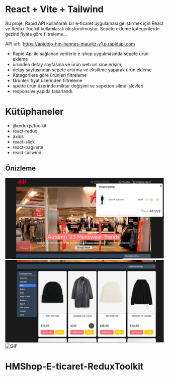 # React + Vite + Tailwind


Bu proje, Rapid API kullanarak bir e-ticaret uygulaması geliştirmek için React ve Redux Toolkit kullanılarak oluşturulmuştur. Sepete ekleme kategorilerde gezinti fiyata göre filtreleme...

API url: 'https://apidojo-hm-hennes-mauritz-v1.p.rapidapi.com


- Rapid Api ile sağlanan verilerle e-shop uygulmasında sepete ürün ekleme 
- üründen detay sayfasına ve ürün web url sine erişim,
- detay sayfasından sepete artırma ve eksiltme yaparak ürün ekleme
- Kategorilere göre ürünleri filtreleme
- Ürünleri fiyat üzerinden filtreleme
- spette ürün üzerinde miktar değişimi ve sepetten silme işlevleri
- responsive yapıda tasarlandı.


# Kütüphaneler
- @reduxjs/toolkit
- react-redux
- axios
- react-slick
- react-paginate
- react-tailwind


## Önizleme
![Ekran Görüntüsü](screen.png)
![Ekran Görüntüsü](screen2.png)
![GIF](gif.mpeg4)
# HMShop-E-ticaret-ReduxToolkit
